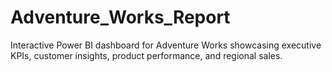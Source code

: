 # Adventure_Works_Report
Interactive Power BI dashboard for Adventure Works showcasing executive KPIs, customer insights, product performance, and regional sales.
